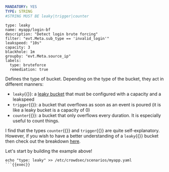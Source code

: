 ```yaml
MANDATORY: YES
TYPE: STRING
#STRING MUST BE leaky|trigger|counter
```
```yaml{1}
type: leaky
name: myapp/login-bf
description: "Detect login brute forcing"
filter: "evt.Meta.sub_type == 'invalid_login'"
leakspeed: "10s"
capacity: 3
blackhole: 1m
groupby: "evt.Meta.source_ip"
labels:
  type: bruteforce
  remediation: true
```

Defines the type of bucket. Depending on the type of the bucket, they act in different manners:

- `leaky`{{}}: a [leaky bucket](https://en.wikipedia.org/wiki/Leaky_bucket) that must be configured with a capacity and a leakspeed
- `trigger`{{}}: a bucket that overflows as soon as an event is poured (it is like a leaky bucket is a capacity of 0)
- `counter`{{}}: a bucket that only overflows every duration. It is especially useful to count things.

I find that the types `counter`{{}} and `trigger`{{}} are quite self-explanatory. However, if you wish to have a better understanding of a `leaky`{{}} bucket then check out the breakdown [here](https://docs.crowdsec.net/docs/next/scenarios/format#leakspeed).

Let's start by building the example above!

```
echo "type: leaky" >> /etc/crowdsec/scenarios/myapp.yaml
```{{exec}}
